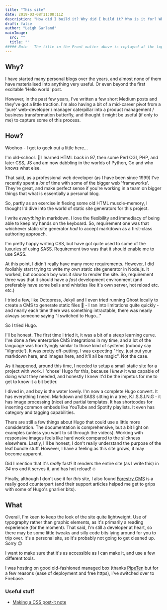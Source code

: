 ```yaml
---
title: "This site"
date: 2019-03-08T11:00:11Z
description: "How did I build it? Why did I build it? Who is it for? Why should I read this?"
draft: false
author: "Leigh Garland"
mainImage:
  src: ""
  title: ""
##### Note - The title in the Front matter above is replayed at the top of the rendered article
---
```


## Why?

I have started many personal blogs over the years, and almost none of them have materialised into anything very useful. Or even beyond the first excitable 'Hello world' post.

However, in the past few years, I've written a few short Medium posts and they've got a little traction. I'm also having a bit of a mid-career pivot from a 'pure' web-developer / manager caterpillar into a product management / business transformation butterfly, and thought it might be useful (if only to me) to capture some of this process.

## How?

Woohoo - I get to geek out a little here...

I'm old-school. :floppy_disk:  I learned HTML back in 97, then some Perl CGI, PHP, and later CSS, JS and am now dabbling in the worlds of Python, Go and who knows what else.

That said, as a professional web developer (as I have been since 1999) I've recently spent a _lot_ of time with some of the bigger web 'frameworks'. They're great, and make perfect sense if you're working in a team on bigger things that what is essentially a personal blog.

So, partly as an exercise in flexing some old HTML muscle-memory, I thought I'd dive into the world of static site generators for this project.

I write _everything_ in markdown. I love the flexibility and immediacy of being able to keep my hands on the keyboard. So, requirement one was that whichever static site generator _had_ to accept markdown as a first-class authoring approach.

I'm pretty happy writing CSS, but have got quite used to some of the luxuries of using SASS. Requirement two was that it should enable me to use SASS.

At this point, I didn't really have many more requirements. However, I did foolishly start trying to write my _own_ static site generator in Node.js. It worked, but ooooooh boy was it slow to render the site. So, requirement three was that it should have a _fast_ development environment (and preferably have some bells and whistles like it's own server, hot reload etc. etc.)

I tried a few, like Octopress, Jekyll and I even tried running Ghost locally to create a CMS to generate static files :grimacing: - I ran into limitations quite quickly - and nearly each time there was something intractable, there was nearly always someone saying "I switched to Hugo..."

So I tried Hugo.

I'll be honest. The first time I tried it, it was a bit of a steep learning curve. I've done a few enterprise CMS integrations in my time, and a lot of the language was horrifyingly similar to those kind of systems (nobody say 'Vignette'). It was pretty off-putting. I was expecting "Hey, just put your markdown here, and images here, and it'll all be magic". Not the case.

As it happened, around this time, I needed to setup a small static site for a project with work. I 'chose' Hugo for this, because I _knew_ it was capable of doing what they needed, and honestly I knew it'd be the impetus for me to get to know it a bit better.

I dived in, and boy is the water lovely. I'm now a complete Hugo convert. It has everything I need. Markdown and SASS sitting in a tree, K.I.S.S.I.N.G - it has image processing (nice) and partial templates. It has shortcodes for inserting common embeds like YouTube and Spotify playlists. It even has category and tagging capabilities.

There are still a few things about Hugo that could use a little more consideration. The documentation is comprehensive, but a bit light on examples (unless you want to sit through the videos). Working with responsive images feels like hard work compared to the slickness elsewhere. Lastly, I'll be honest, I don't really understand the purpose of the leaf bundle stuff. However, I have a feeling as this site grows, it may become apparent.

Did I mention that it's _really_ fast? It renders the entire site (as I write this) in _34 ms_ and it serves it, and has hot reload! :fire:

 Finally, although I don't use it for _this_ site, I also found [Forestry CMS](https://forestry.io/) is a really good counterpart (and their support articles helped me get to grips with some of Hugo's gnarlier bits).

## What

Overall, I'm keen to keep the look of the site quite lightweight. Use of typography rather than graphic elements, as it's primarily a reading experience (for the moment). That said, I'm still a developer at heart, so there may be some little tweaks and silly code bits lying around for you to trip over. It's a personal site, so it's probably not going to get cleaned up. Sorry :wink:

I want to make sure that it's as accessible as I can make it, and use a few different tools.

I was hosting on good old-fashioned managed box (thanks [PipeTen](http://pipeten.com) but for a few reasons (ease of deployment and free https), I've switched over to Firebase.


### Useful stuff

* [Making a CSS post-it note](https://mentormate.com/blog/css-postit-note/)
